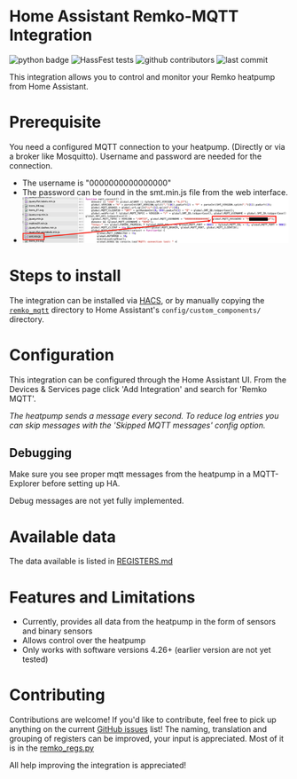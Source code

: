 # Home Assistant Remko-MQTT Integration

![python badge](https://img.shields.io/badge/Made%20with-Python-limegreen)
![HassFest tests](https://github.com/Altrec/remko_mqtt-ha/workflows/Validate%20with%20hassfest/badge.svg)
![github contributors](https://img.shields.io/github/contributors/Altrec/remko_mqtt-ha)
![last commit](https://img.shields.io/github/last-commit/Altrec/remko_mqtt-ha)

This integration allows you to control and monitor your Remko heatpump from Home Assistant. 

# Prerequisite
You need a configured MQTT connection to your heatpump. (Directly or via a broker like Mosquitto). Username and password are needed for the connection.
- The username is "0000000000000000"
- The password can be found in the smt.min.js file from the web interface.
- ![smt.min.js](docs/smt.min.js.png)

# Steps to install
The integration can be installed via [HACS](https://hacs.xyz/), or by manually copying the [`remko_mqtt`](https://github.com/Altrec/remko_mqtt-ha/tree/master/custom_components/) directory to Home Assistant's `config/custom_components/` directory.

# Configuration
This integration can be configured through the Home Assistant UI. From the Devices & Services page click 'Add Integration' and search for 'Remko MQTT'.

_The heatpump sends a message every second. To reduce log entries you can skip messages with the 'Skipped MQTT messages' config option._

## Debugging
Make sure you see proper mqtt messages from the heatpump in a MQTT-Explorer before setting up HA.

Debug messages are not yet fully implemented.

# Available data
The data available is listed in [REGISTERS.md](https://github.com/Altrec/remko_mqtt-ha/blob/master/REGISTERS.md)

# Features and Limitations
- Currently, provides all data from the heatpump in the form of sensors and binary sensors
- Allows control over the heatpump
- Only works with software versions 4.26+ (earlier version are not yet tested)

# Contributing
Contributions are welcome! If you'd like to contribute, feel free to pick up anything on the current [GitHub issues](https://github.com/Altrec/remko_mqtt-ha/issues) list!
The naming, translation and grouping of registers can be improved, your input is appreciated. Most of it is in the [remko_regs.py](https://github.com/Altrec/remko_mqtt-ha/blob/master/custom_components/remko_mqtt/remko_regs.py)  

All help improving the integration is appreciated!








